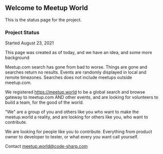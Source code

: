 ## Welcome to Meetup World

This is the status page for the project.

### Project Status

Started August 23, 2021

This page was created as of today, and we have an idea, and some more background

Meetup.com search has gone from bad to worse. Things are gone and searches return no results. Events are randomly displayed in local and remote timezones. Searches does not include meetups outside meetup.com.

We registered https://meetup.world to be a global search and browse gateway to meetup.com AND other events, and are looking for volunteers to build a team, for the good of the world.

"We" are a group of you and others like you who want to make the meetup.world a reality, and are looking for others like you, who want to contribute.

We are looking for people like you to contribute. Everything from product owner to developer to tester, or what every you want call yourself.

Contact meetup.world@code-sharp.com
